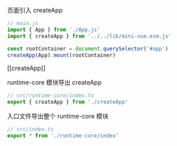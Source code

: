 页面引入 createApp
```js
// main.js
import { App } from './App.js'
import { createApp } from '../../lib/mini-vue.esm.js'

const rootContainer = document.querySelector('#app')
createApp(App).mount(rootContainer)
```
[[createApp]]

runtime-core 模块导出 createApp
```ts
// src/runtime-core/index.ts
export { createApp } from './createApp'
```

入口文件导出整个 runtime-core 模块
```ts
// src/index.ts
export * from './runtime-core/index'
```